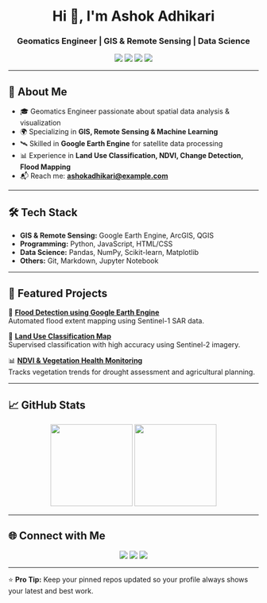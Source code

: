 <!-- PROFILE HEADER -->
<h1 align="center">Hi 👋, I'm Ashok Adhikari</h1>
<h3 align="center">Geomatics Engineer | GIS & Remote Sensing | Data Science</h3>

<!-- BADGES -->
<p align="center">
  <img src="https://img.shields.io/badge/GIS-4285F4?style=for-the-badge&logo=googleearth&logoColor=white" />
  <img src="https://img.shields.io/badge/Google%20Earth%20Engine-34A853?style=for-the-badge&logo=googleearth&logoColor=white" />
  <img src="https://img.shields.io/badge/Python-3776AB?style=for-the-badge&logo=python&logoColor=white" />
  <img src="https://img.shields.io/badge/JavaScript-F7DF1E?style=for-the-badge&logo=javascript&logoColor=black" />
</p>

---

## 🚀 About Me  
- 🎓 Geomatics Engineer passionate about spatial data analysis & visualization  
- 🌍 Specializing in **GIS, Remote Sensing & Machine Learning**  
- 🛰 Skilled in **Google Earth Engine** for satellite data processing  
- 📊 Experience in **Land Use Classification, NDVI, Change Detection, Flood Mapping**  
- 📬 Reach me: **ashokadhikari@example.com**  

---

## 🛠 Tech Stack  
- **GIS & Remote Sensing:** Google Earth Engine, ArcGIS, QGIS  
- **Programming:** Python, JavaScript, HTML/CSS  
- **Data Science:** Pandas, NumPy, Scikit-learn, Matplotlib  
- **Others:** Git, Markdown, Jupyter Notebook  

---

## 📌 Featured Projects  
🌊 **[Flood Detection using Google Earth Engine](https://github.com/YourRepo/FloodDetection)**  
Automated flood extent mapping using Sentinel-1 SAR data.  

🌿 **[Land Use Classification Map](https://github.com/YourRepo/LandUseClassification)**  
Supervised classification with high accuracy using Sentinel-2 imagery.  

📊 **[NDVI & Vegetation Health Monitoring](https://github.com/YourRepo/NDVI-Monitoring)**  
Tracks vegetation trends for drought assessment and agricultural planning.  

---

## 📈 GitHub Stats  
<p align="center">
  <img src="https://github-readme-stats.vercel.app/api?username=AshokAdhikari21&show_icons=true&theme=tokyonight" height="165" />
  <img src="https://github-readme-streak-stats.herokuapp.com/?user=AshokAdhikari21&theme=tokyonight" height="165" />
</p>

---

## 🌐 Connect with Me  
<p align="center">
  <a href="https://linkedin.com/in/yourlinkedin"><img src="https://img.shields.io/badge/LinkedIn-0A66C2?style=for-the-badge&logo=linkedin&logoColor=white" /></a>
  <a href="https://ashokadhikari.netlify.app/"><img src="https://img.shields.io/badge/Portfolio-FF7139?style=for-the-badge&logo=firefox&logoColor=white" /></a>
  <a href="mailto:ashokadhikari@example.com"><img src="https://img.shields.io/badge/Email-D14836?style=for-the-badge&logo=gmail&logoColor=white" /></a>
</p>

---

⭐️ **Pro Tip:** Keep your pinned repos updated so your profile always shows your latest and best work.
